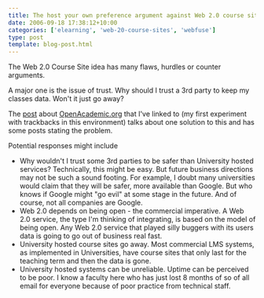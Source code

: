 ```yaml
---
title: The host your own preference argument against Web 2.0 course sites
date: 2006-09-18 17:38:12+10:00
categories: ['elearning', 'web-20-course-sites', 'webfuse']
type: post
template: blog-post.html
---
```

The Web 2.0 Course Site idea has many flaws, hurdles or counter arguments.

A major one is the issue of trust. Why should I trust a 3rd party to keep my classes data. Won't it just go away?

The [post](http://www.darcynorman.net/2006/09/09/openacademic-org-blending-moodle-drupal-mediawiki-elgg) about [OpenAcademic.org](http://openacademic.org/) that I've linked to (my first experiment with trackbacks in this environment) talks about one solution to this and has some posts stating the problem.

Potential responses might include

- Why wouldn't I trust some 3rd parties to be safer than University hosted services? Technically, this might be easy. But future business directions may not be such a sound footing. For example, I doubt many universities would claim that they will be safer, more available than Google. But who knows if Google might "go evil" at some stage in the future. And of course, not all companies are Google.
- Web 2.0 depends on being open - the commercial imperative. A Web 2.0 service, the type I'm thinking of integrating, is based on the model of being open. Any Web 2.0 service that played silly buggers with its users data is going to go out of business real fast.
- University hosted course sites go away. Most commercial LMS systems, as implemented in Universities, have course sites that only last for the teaching term and then the data is gone.
- University hosted systems can be unreliable. Uptime can be perceived to be poor. I know a faculty here who has just lost 8 months of so of all email for everyone because of poor practice from technical staff.